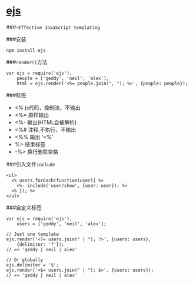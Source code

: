 # [ejs](http://ejs.co/)
###-`Effective JavaScript templating`

###安装
```
npm install ejs
```

###`render()`方法
```
var ejs = require('ejs'),
    people = ['geddy', 'neil', 'alex'],
    html = ejs.render('<%= people.join(", "); %>', {people: people});
```
###标签
* <% js代码，控制流，不输出
* <%= 原样输出
* <%- 输出(HTML会被解析)
* <%# 注释,不执行，不输出
* <%% 输出 '<%'
* %> 结束标签
* -%> 换行删除空格

###引入文件`include`
```
<ul>
  <% users.forEach(function(user){ %>
    <%- include('user/show', {user: user}); %>
  <% }); %>
</ul>
```

###自定义标签
```
var ejs = require('ejs'),
    users = ['geddy', 'neil', 'alex'];

// Just one template
ejs.render('<?= users.join(" | "); ?>', {users: users},
    {delimiter: '?'});
// => 'geddy | neil | alex'

// Or globally
ejs.delimiter = '$';
ejs.render('<$= users.join(" | "); $>', {users: users});
// => 'geddy | neil | alex'
```